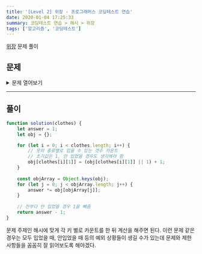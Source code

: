 ```yaml
---
title: '[Level 2] 위장 - 프로그래머스 코딩테스트 연습'
date: 2020-01-04 17:25:33
summary: 코딩테스트 연습 > 해시 > 위장
tags: ['알고리즘', '코딩테스트']
---
```


[위장](https://programmers.co.kr/learn/courses/30/lessons/42578) 문제 풀이

## 문제

<details>
  <summary>문제 열어보기</summary>

스파이들은 매일 다른 옷을 조합하여 입어 자신을 위장합니다.

예를 들어 스파이가 가진 옷이 아래와 같고 오늘 스파이가 동그란 안경, 긴 코트, 파란색 티셔츠를 입었다면 다음날은 청바지를 추가로 입거나 동그란 안경 대신 검정 선글라스를 착용하거나 해야 합니다.

종류 | 이름
--- | ---
얼굴 | 동그란 안경, 검정 선글라스
상의 | 파란색 티셔츠
하의 | 청바지
겉옷 | 긴 코트

스파이가 가진 의상들이 담긴 2차원 배열 clothes가 주어질 때 서로 다른 옷의 조합의 수를 return 하도록 solution 함수를 작성해주세요.

### 제한사항

* clothes의 각 행은 [의상의 이름, 의상의 종류]로 이루어져 있습니다.
* 스파이가 가진 의상의 수는 1개 이상 30개 이하입니다.
* 같은 이름을 가진 의상은 존재하지 않습니다.
* clothes의 모든 원소는 문자열로 이루어져 있습니다.
* 모든 문자열의 길이는 1 이상 20 이하인 자연수이고 알파벳 소문자 또는 '_' 로만 이루어져 있습니다.
* 스파이는 하루에 최소 한 개의 의상은 입습니다.

### 입출력 예

clothes | return
--- | ---
[[yellow_hat, headgear], [blue_sunglasses, eyewear], [green_turban, headgear]] | 5
[[crow_mask, face], [blue_sunglasses, face], [smoky_makeup, face]] | 3

### 입출력 예 설명

* 예제 #1  
  headgear에 해당하는 의상이 yellowhat, greenturban이고 eyewear에 해당하는 의상이 blue_sunglasses이므로 아래와 같이 5개의 조합이 가능합니다.
  > 1. yellow_hat
  > 2. blue_sunglasses
  > 3. green_turban
  > 4. yellow_hat + blue_sunglasses
  > 5. green_turban + blue_sunglasses

* 예제 #2  
  face에 해당하는 의상이 crowmask, bluesunglasses, smoky_makeup이므로 아래와 같이 3개의 조합이 가능합니다.
  > 1. crow_mask
  > 2. blue_sunglasses
  > 3. smoky_makeup

</details>

------

## 풀이

```javascript
function solution(clothes) {
    let answer = 1;
    let obj = {};

    for (let i = 0; i < clothes.length; i++) {
        // 옷의 종류별로 입을 수 있는 갯수 카운트
        // 초기값은 1, 안 입었을 경우도 생각해야 함
        obj[clothes[i][1]] = (obj[clothes[i][1]] || 1) + 1;
    }
    
    const objArray = Object.keys(obj);
    for (let j = 0; j < objArray.length; j++) {
        answer *= obj[objArray[j]];
    }
    
    // 전부다 안 입었을 경우 1을 빼줌
    return answer - 1;
}
```

문제 주제인 해시에 맞게 각 키 별로 카운트를 한 뒤 계산을 해주면 된다. 이런 문제 같은 경우는 모두 입었을 때, 안입었을 때 등의 예외 상황들이 생길 수가 있는데 문제와 제한사항들을 꼼꼼히 잘 읽어보도록 해야겠다.
